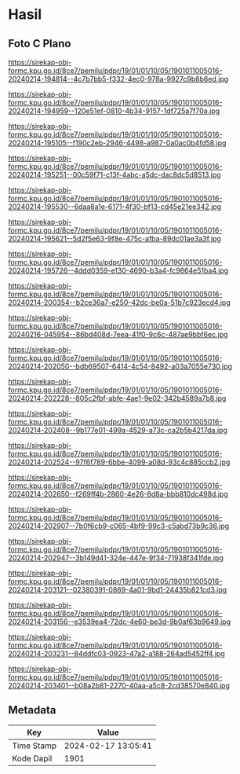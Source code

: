 # Hasil

## Foto C Plano

https://sirekap-obj-formc.kpu.go.id/8ce7/pemilu/pdpr/19/01/01/10/05/1901011005016-20240214-194814--4c7b7bb5-f332-4ec0-978a-9927c9b8b6ed.jpg

https://sirekap-obj-formc.kpu.go.id/8ce7/pemilu/pdpr/19/01/01/10/05/1901011005016-20240214-194959--120e51ef-0810-4b34-9157-1df725a7f70a.jpg

https://sirekap-obj-formc.kpu.go.id/8ce7/pemilu/pdpr/19/01/01/10/05/1901011005016-20240214-195105--f190c2eb-2946-4498-a987-0a0ac0b4fd58.jpg

https://sirekap-obj-formc.kpu.go.id/8ce7/pemilu/pdpr/19/01/01/10/05/1901011005016-20240214-195251--00c59f71-c13f-4abc-a5dc-dac8dc5d8513.jpg

https://sirekap-obj-formc.kpu.go.id/8ce7/pemilu/pdpr/19/01/01/10/05/1901011005016-20240214-195530--6daa8a1e-6171-4f30-bf13-cd45e21ee342.jpg

https://sirekap-obj-formc.kpu.go.id/8ce7/pemilu/pdpr/19/01/01/10/05/1901011005016-20240214-195621--5d2f5e63-9f8e-475c-afba-89dc01ae3a3f.jpg

https://sirekap-obj-formc.kpu.go.id/8ce7/pemilu/pdpr/19/01/01/10/05/1901011005016-20240214-195726--4ddd0359-e130-4690-b3a4-fc9664e51ba4.jpg

https://sirekap-obj-formc.kpu.go.id/8ce7/pemilu/pdpr/19/01/01/10/05/1901011005016-20240214-200354--b2ce36a7-e250-42dc-be0a-51b7c923ecd4.jpg

https://sirekap-obj-formc.kpu.go.id/8ce7/pemilu/pdpr/19/01/01/10/05/1901011005016-20240216-045954--86bd408d-7eea-41f0-9c6c-487ae9bbf6ec.jpg

https://sirekap-obj-formc.kpu.go.id/8ce7/pemilu/pdpr/19/01/01/10/05/1901011005016-20240214-202050--bdb69507-6414-4c54-8492-a03a7055e730.jpg

https://sirekap-obj-formc.kpu.go.id/8ce7/pemilu/pdpr/19/01/01/10/05/1901011005016-20240214-202228--805c2fbf-abfe-4ae1-9e02-342b4589a7b8.jpg

https://sirekap-obj-formc.kpu.go.id/8ce7/pemilu/pdpr/19/01/01/10/05/1901011005016-20240214-202408--9b177e01-499a-4529-a73c-ca2b5b4217da.jpg

https://sirekap-obj-formc.kpu.go.id/8ce7/pemilu/pdpr/19/01/01/10/05/1901011005016-20240214-202524--97f6f789-6bbe-4099-a08d-93c4c885ccb2.jpg

https://sirekap-obj-formc.kpu.go.id/8ce7/pemilu/pdpr/19/01/01/10/05/1901011005016-20240214-202650--f269ff4b-2860-4e26-8d8a-bbb810dc498d.jpg

https://sirekap-obj-formc.kpu.go.id/8ce7/pemilu/pdpr/19/01/01/10/05/1901011005016-20240214-202907--7b0f6cb9-c065-4bf9-99c3-c5abd73b9c36.jpg

https://sirekap-obj-formc.kpu.go.id/8ce7/pemilu/pdpr/19/01/01/10/05/1901011005016-20240214-202947--3b149d41-324e-447e-9f34-71938f341fde.jpg

https://sirekap-obj-formc.kpu.go.id/8ce7/pemilu/pdpr/19/01/01/10/05/1901011005016-20240214-203121--02380391-0869-4a01-9bd1-24435b821cd3.jpg

https://sirekap-obj-formc.kpu.go.id/8ce7/pemilu/pdpr/19/01/01/10/05/1901011005016-20240214-203156--e3539ea4-72dc-4e60-be3d-9b0af63b9649.jpg

https://sirekap-obj-formc.kpu.go.id/8ce7/pemilu/pdpr/19/01/01/10/05/1901011005016-20240214-203231--84ddfc03-0923-47a2-a188-264ad5452ff4.jpg

https://sirekap-obj-formc.kpu.go.id/8ce7/pemilu/pdpr/19/01/01/10/05/1901011005016-20240214-203401--b08a2b81-2270-40aa-a5c8-2cd38570e840.jpg


## Metadata

| Key        | Value               |
| ---------- | ------------------- |
| Time Stamp | 2024-02-17 13:05:41 |
| Kode Dapil | 1901                |



